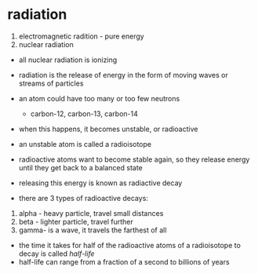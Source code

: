 # radiation

1. electromagnetic radition - pure energy
2. nuclear radiation
  - all nuclear radiation is ionizing

- radiation is the release of energy in the form of moving waves or streams of particles

- an atom could have too many or too few neutrons
  - carbon-12, carbon-13, carbon-14

- when this happens, it becomes unstable, or radioactive

- an unstable atom is called a radioisotope

- radioactive atoms want to become stable again, so they release energy until
  they get back to a balanced state

- releasing this energy is known as radiactive decay

- there are 3 types of radioactive decays:

1. alpha - heavy particle, travel small distances
2. beta - lighter particle, travel further
3. gamma- is a wave, it travels the farthest of all 


- the time it takes for half of the radioactive atoms of a radioisotope to decay is called *half-life*
- half-life can range from a fraction of a second to billions of years

